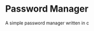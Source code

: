 # Password Manager                                                                                                                                                         
A simple password manager written in c
